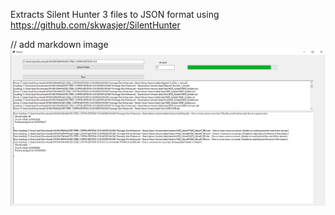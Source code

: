 
Extracts Silent Hunter 3 files to JSON format using https://github.com/skwasjer/SilentHunter

// add markdown image
![example](./ui.jpg)